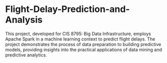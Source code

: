 # Flight-Delay-Prediction-and-Analysis
This project, developed for CIS 8795: Big Data Infrastructure, employs Apache Spark in a machine learning context to predict flight delays. The project demonstrates the process of data preparation to building predictive models, providing insights into the practical applications of data mining and predictive analytics.
